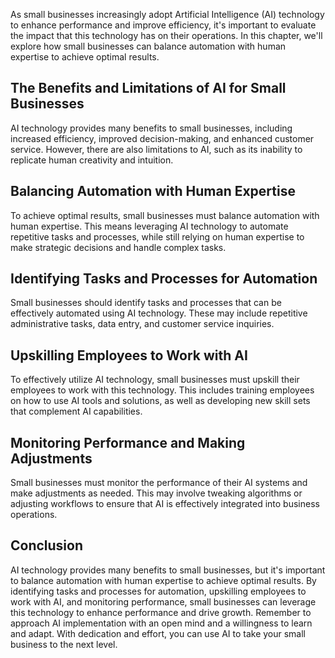 
As small businesses increasingly adopt Artificial Intelligence (AI) technology to enhance performance and improve efficiency, it's important to evaluate the impact that this technology has on their operations. In this chapter, we'll explore how small businesses can balance automation with human expertise to achieve optimal results.

The Benefits and Limitations of AI for Small Businesses
-------------------------------------------------------

AI technology provides many benefits to small businesses, including increased efficiency, improved decision-making, and enhanced customer service. However, there are also limitations to AI, such as its inability to replicate human creativity and intuition.

Balancing Automation with Human Expertise
-----------------------------------------

To achieve optimal results, small businesses must balance automation with human expertise. This means leveraging AI technology to automate repetitive tasks and processes, while still relying on human expertise to make strategic decisions and handle complex tasks.

Identifying Tasks and Processes for Automation
----------------------------------------------

Small businesses should identify tasks and processes that can be effectively automated using AI technology. These may include repetitive administrative tasks, data entry, and customer service inquiries.

Upskilling Employees to Work with AI
------------------------------------

To effectively utilize AI technology, small businesses must upskill their employees to work with this technology. This includes training employees on how to use AI tools and solutions, as well as developing new skill sets that complement AI capabilities.

Monitoring Performance and Making Adjustments
---------------------------------------------

Small businesses must monitor the performance of their AI systems and make adjustments as needed. This may involve tweaking algorithms or adjusting workflows to ensure that AI is effectively integrated into business operations.

Conclusion
----------

AI technology provides many benefits to small businesses, but it's important to balance automation with human expertise to achieve optimal results. By identifying tasks and processes for automation, upskilling employees to work with AI, and monitoring performance, small businesses can leverage this technology to enhance performance and drive growth. Remember to approach AI implementation with an open mind and a willingness to learn and adapt. With dedication and effort, you can use AI to take your small business to the next level.
